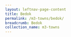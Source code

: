 ```yaml
---
layout: leftnav-page-content
title: Bedok
permalink: /m3-towns/bedok/
breadcrumb: Bedok
collection_name: m3-towns
---
```

